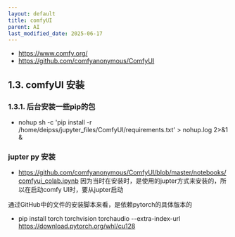 ```yaml
---
layout: default
title: comfyUI
parent: AI
last_modified_date: 2025-06-17
---
```




- https://www.comfy.org/
- https://github.com/comfyanonymous/ComfyUI

## 1.3. comfyUI 安装

### 1.3.1. 后台安装一些pip的包

- nohup sh -c 'pip install -r /home/deipss/jupyter_files/ComfyUI/requirements.txt' > nohup.log 2>&1 &

### jupter py 安装
- https://github.com/comfyanonymous/ComfyUI/blob/master/notebooks/comfyui_colab.ipynb
因为当时在安装时，是使用的jupter方式来安装的，所以在启动comfy UI时，要从jupter启动

通过GitHub中的文件的安装脚本来看，是依赖pytorch的具体版本的
- pip install torch torchvision torchaudio --extra-index-url https://download.pytorch.org/whl/cu128

